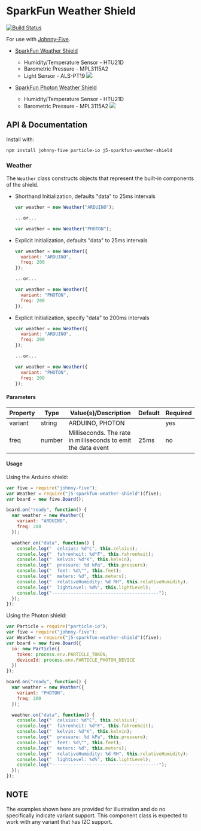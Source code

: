 # SparkFun Weather Shield


[![Build Status](https://travis-ci.org/rwaldron/j5-sparkfun-weather-shield.svg?branch=master)](https://travis-ci.org/rwaldron/j5-sparkfun-weather-shield)

For use with [Johnny-Five](https://github.com/rwaldron/johnny-five).


- [SparkFun Weather Shield](https://www.sparkfun.com/products/12081)
  + Humidity/Temperature Sensor - HTU21D
  + Barometric Pressure - MPL3115A2
  + Light Sensor - ALS-PT19
  ![](https://cdn.sparkfun.com//assets/parts/8/7/0/7/12081-01.jpg)
  
- [SparkFun Photon Weather Shield](https://www.sparkfun.com/products/13630)
  + Humidity/Temperature Sensor - HTU21D
  + Barometric Pressure - MPL3115A2
  ![](https://cdn.sparkfun.com//assets/parts/1/1/0/1/7/13630-01a.jpg)

## API & Documentation

Install with: 

```
npm install johnny-five particle-io j5-sparkfun-weather-shield
```


### Weather 

The `Weather` class constructs objects that represent the built-in components of the shield.

- Shorthand Initialization, defaults "data" to 25ms intervals
  ```js
  var weather = new Weather("ARDUINO");

  ...or...

  var weather = new Weather("PHOTON");
  ```

- Explicit Initialization, defaults "data" to 25ms intervals
  ```js
  var weather = new Weather({
    variant: "ARDUINO",
    freq: 200
  });

  ...or...
  
  var weather = new Weather({
    variant: "PHOTON",
    freq: 200
  });
  ```

- Explicit Initialization, specify "data" to 200ms intervals
  ```js
  var weather = new Weather({
    variant: "ARDUINO",
    freq: 200
  });

  ...or...

  var weather = new Weather({
    variant: "PHOTON",
    freq: 200
  });
  ```




#### Parameters

| Property   | Type      | Value(s)/Description      | Default | Required |
|------------|-----------|---------------------------|---------|----------|
| variant    | string    | ARDUINO, PHOTON           |         | yes      |
| freq       | number    | Milliseconds. The rate in milliseconds to emit the data event |    25ms     | no      |

#### Usage

Using the Arduino shield: 

```js
var five = require("johnny-five");
var Weather = require("j5-sparkfun-weather-shield")(five);
var board = new five.Board();

board.on("ready", function() {
  var weather = new Weather({
    variant: "ARDUINO",
    freq: 200
  });

  weather.on("data", function() {
    console.log("  celsius: %d°C", this.celsius);
    console.log("  fahrenheit: %d°F", this.fahrenheit);
    console.log("  kelvin: %d°K", this.kelvin);
    console.log("  pressure: %d kPa", this.pressure);
    console.log("  feet: %d\"", this.feet);
    console.log("  meters: %d", this.meters);
    console.log("  relativeHumidity: %d RH", this.relativeHumidity);
    console.log("  lightLevel: %d%", this.lightLevel);
    console.log("----------------------------------------");
  });
});
```


Using the Photon shield: 

```js
var Particle = require("particle-io");
var five = require("johnny-five");
var Weather = require("j5-sparkfun-weather-shield")(five);
var board = new five.Board({
  io: new Particle({
    token: process.env.PARTICLE_TOKEN,
    deviceId: process.env.PARTICLE_PHOTON_DEVICE
  })
});

board.on("ready", function() {
  var weather = new Weather({
    variant: "PHOTON",
    freq: 200
  });

  weather.on("data", function() {
    console.log("  celsius: %d°C", this.celsius);
    console.log("  fahrenheit: %d°F", this.fahrenheit);
    console.log("  kelvin: %d°K", this.kelvin);
    console.log("  pressure: %d kPa", this.pressure);
    console.log("  feet: %d\"", this.feet);
    console.log("  meters: %d", this.meters);
    console.log("  relativeHumidity: %d RH", this.relativeHumidity);
    console.log("  lightLevel: %d%", this.lightLevel);
    console.log("----------------------------------------");
  });
});
```




## NOTE

The examples shown here are provided for illustration and do no specifically indicate variant  support. This component class is expected to work with any variant  that has I2C support. 

